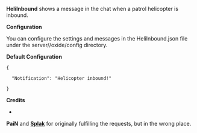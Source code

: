 **HeliInbound** shows a message in the chat when a patrol helicopter is inbound.

**Configuration**

You can configure the settings and messages in the HeliInbound.json file under the server/<identity>/oxide/config directory.

**Default Configuration**

````
{

  "Notification": "Helicopter inbound!"

}
````


**Credits**


* 
**PaiN** and [**Splak**](http://oxidemod.org/members/splak.74671/) for originally fulfilling the requests, but in the wrong place.